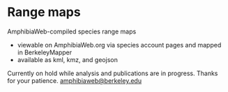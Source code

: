 # Range maps
AmphibiaWeb-compiled species range maps  
 - viewable on AmphibiaWeb.org via species account pages and mapped in BerkeleyMapper
 - available as kml, kmz, and geojson

Currently on hold while analysis and publications are in progress. Thanks for your patience.
amphibiaweb@berkeley.edu
